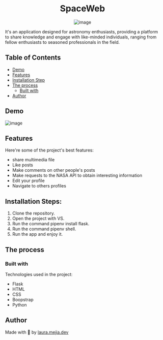 <h1 align="center" id="title">SpaceWeb</h1>


<div style="text-align:center;">
    <img align="center" src="https://github.com/lauramejia900/Spaceweb/assets/93622576/7480016d-d907-497c-8c4d-c924635ae2e6" alt="image">
</div>


<p id="description">It's an application designed for astronomy enthusiasts, providing a platform to share knowledge and engage with like-minded individuals, ranging from fellow enthusiasts to seasoned professionals in the field.</p>

## Table of Contents

- [Demo](#demo)
- [Features](#features)
- [Installation Step](#installation-steps)
- [The process](#the-process)
  - [Built with](#built-with)
- [Author](#author)

## Demo
![image](https://github.com/lauramejia900/Spaceweb/assets/93622576/fe2b7c07-a31e-4915-b5f2-ff77f6671b72)


  
## Features

Here're some of the project's best features:

*   share multimedia file
*   Like posts
*   Make comments on other people's posts
*   Make requests to the NASA API to obtain interesting information
*   Edit your profile
*   Navigate to others profiles

## Installation Steps:

1. Clone the repository.
2. Open the project with VS.
3. Run the command pipenv install flask.
4. Run the command pipenv shell.
5. Run the app and enjoy it.

## The process 
### Built with

Technologies used in the project:

*   Flask
*   HTML
*   CSS
*   Boopstrap
*   Python


## Author

Made with 💜 by [laura.mejia.dev](https://instagram.com/laura.mejia.dev)


